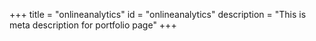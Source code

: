 +++
title = "onlineanalytics"
id = "onlineanalytics"
description = "This is meta description for portfolio page"
+++